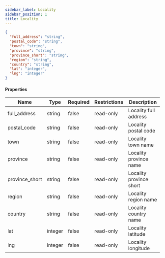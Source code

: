```yaml
---
sidebar_label: Locality
sidebar_position: 1
title: Locality
---
```


```json
{
  "full_address": "string",
  "postal_code": "string",
  "town": "string",
  "province": "string",
  "province_short": "string",
  "region": "string",
  "country": "string",
  "lat": "integer",
  "lng": "integer"
}

```

#### Properties

| Name           | Type    | Required | Restrictions | Description             |
|----------------|---------|----------|--------------|-------------------------|
| full_address   | string  | false    | read-only    | Locality full address   |
| postal_code    | string  | false    | read-only    | Locality postal code    |
| town           | string  | false    | read-only    | Locality town name      |
| province       | string  | false    | read-only    | Locality province name  |
| province_short | string  | false    | read-only    | Locality province short |
| region         | string  | false    | read-only    | Locality region name    |
| country        | string  | false    | read-only    | Locality country name   |
| lat            | integer | false    | read-only    | Locality latitude       |
| lng            | integer | false    | read-only    | Locality longitude      |
